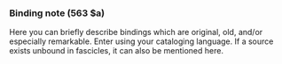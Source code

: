### Binding note (563 $a)
Here you can briefly describe bindings which are original, old, and/or especially remarkable. Enter using your cataloging language. If a source exists unbound in fascicles, it can also be mentioned here.